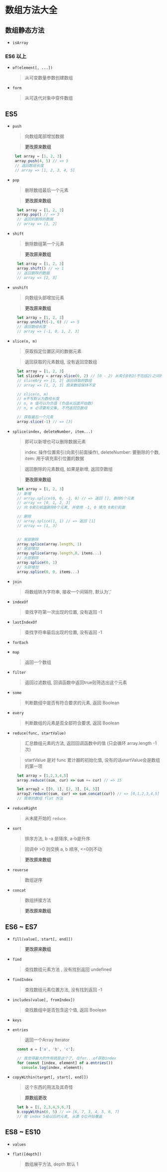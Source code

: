 # 数组方法大全

## 数组静态方法

+ `isArray`

### ES6 以上
+ `of(element[, ...])`
  > 从可变数量参数创建数组

+ `form`
  > 从可迭代对象中穿件数组
## ES5

+ `push`
  > 向数组尾部增加数据 

  > **更改原来数组**

   ```javaScript
    let array = [1, 2, 3]
    array.push(4, 5) // => 5
    // 返回数组长度
    // array => [1, 2, 3, 4, 5]
   ```
+ `pop`
  > 删除数组最后一个元素

  > **更改原来数组**
  ```javaScript
    let array = [1, 2, 3]
    array.pop() // => 3
    // 返回别删除的数据
    // array => [1, 2]
  ```
+ `shift`
  > 删除数组第一个元素

  > **更改原来数组**
  ```javaScript
    let array = [1, 2, 3]
    array.shift() // => 1
    // 返回删除的数据
    // array => [2, 3]
  ```
+ `unshift`
  > 向数组头部增加元素

  > **更改原来数组**
  ```javaScript
    let array = [1, 2, 3]
    array.unshift(-1, 0) // => 5
    // 返回数组长度
    // array => [-1, 0, 1, 2, 3]
  ``` 
+ `slice(n, m)`
  > 获取指定位置区间的数据元素 

  > 返回获取的元素数组, 没有返回空数组
  ```javaScript
    let array = [1, 2, 3]
    let sliceAry = array.slice(0, 2) // [0 - 2) 从索引0到2(不包括2)之间的元素(数组)
    // sliceAry => [1, 2] 返回获取的数组
    // array => [1, 2, 3] 原来数组保持不变

    // slice(n, m)
    // m不写默认为数组长度
    // n, m 值可以为负值 (负值从后面开始数)
    // n, m 必须要有交集, 不然返回空数组

    // 获取最后一个元素
    array.slice(-1) // => [3]
  ```
+ `splice(index, deleteNumber, item...)`
  > 即可以新增也可以删除数据元素 

  > index: 操作位置索引(向索引前面操作), deleteNumber: 要删除的个数, item: 用于填充索引位置的数据

  > 返回删除的元素数组, 如果是新增, 返回空数组

  > **更改原来数组**
  ```javaScript
    let array = [1, 2, 3]
    // 新增
    // array.splice(0, 0, -1, 0) // => 返回 [], 删除0个元素
    // array => [0, 1, 2, 3]
    // 向 0索引前面删除0个元素, 并使用 -1, 0 填充 0索引前面

    // 删除
    // array.splice(1, 1) // => 返回 [1]
    // array => [1, 3]
    
  ```

  ```javaScript
    // 尾部删除
    array.splice(array.length, 1)
    // 尾部增加
    array.splice(array.length,0, items...)
    // 头部删除
    array.splice(0, 1)
    // 头部增加
    array.splice(0, 0, items...)
  ```
+ `join`
  > 将数组转为字符串, 接收一个间隔符, 默认为','

+ `indexOf`
  > 查找字符第一次出现的位置, 没有返回 -1

+ `lastIndexOf`
  > 查找字符串最后出现的位置, 没有返回 -1

+ `forEach`

+ `map`
  > 返回一个数组

+ `filter`
  > 返回过滤数组, 回调函数中返回true则筛选出这个元素

+ `some`
  > 判断数组中是否有符合要求的元素, 返回 Boolean

+ `every`
  > 判断数组的元素是否全部符合要求, 返回 Boolean

+ `reduce(func, startValue)`
  > 汇总数组元素的方法, 返回回调函数中的值 (只会循环 array.length -1 次)

  > startValue 是对 func 累计器的初始化值, 没有的话startValue会是数组的第一项
  ```javaScript
    let array = [1,2,3,4,5]
    array.reduce((sum, cur) => sum += cur) // => 15

    let array2 = [[0, 1], [2, 3], [4, 5]]
    array2.reduce((sum, cur) => sum.concat(cur)) // => [0,1,2,3,4,5]
    // 简单的数组 flat 方法

  ``` 

+ `reduceRight`
  > 从末尾开始的 `reduce` 

+ `sort`
  > 排序方法, b -a 是降序, a-b是升序

  > 回调中 >0 则交换 a, b 顺序, <=0则不动

  > **更改原来数组**

+ `reverse`
  > 数组逆序

+ `concat`
  > 数组拼接方法 

  > **更改原来数组**
## ES6 ~ ES7

+ `fill(value[, start[, end]])`
  > **更改原来数组** 

+ `find`
  > 查找数组元素方法 , 没有找到返回 undefined

+ `findIndex`
  > 查找数组元素位置方法, 没有找到返回 -1 

+ `includes(value[, fromIndex])`
  >  查找数组中是否包含这个值, 返回 Boolean
   
+ `keys`

+ `entries`
  > 返回一个Array Iterator

  ```javaScript
    const a = ['a', 'b', 'c'];

    // 我觉得最大的作用就是这个了, 在for...of获取index
    for (const [index, element] of a.entries())
      console.log(index, element);
  ```
+ `copyWithin(target[, start[, end]])`
  > 这个东西的用法及其奇怪

  > **原数组更改**
  ```javaScript
    let b = [1, 2,3,4,5,6,7]
    b.copyWithin(0, 5) // => [6, 7, 3, 4, 5, 6, 7]
    // 取 index 5级以后的元素, 从第 0位开始覆盖
  ```

## ES8 ~ ES10

+ `values`

+ `flat([depth])`
  > 数组展平方法,  depth 默认 1



